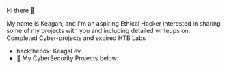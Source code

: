  Hi there 👋

My name is Keagan, and I'm an aspiring Ethical Hacker interested in sharing some of my projects with you and including detailed writeups on:
 Completed Cyber-projects and expired HTB Labs

- hackthebox: KeagsLev
- 🔭 My CyberSecurity Projects below:
  
  
<!--
**Lev-Sec/Lev-Sec** is a ✨ _special_ ✨ repository because its `README.md` (this file) appears on your GitHub profile.

Here are some ideas to get you started:

- 🔭 I’m currently working on ...
- 🌱 I’m currently learning ...
- 👯 I’m looking to collaborate on ...
- 🤔 I’m looking for help with ...
- 💬 Ask me about ...
- 📫 How to reach me: ...
- 😄 Pronouns: ...
- ⚡ Fun fact: ...
-->
